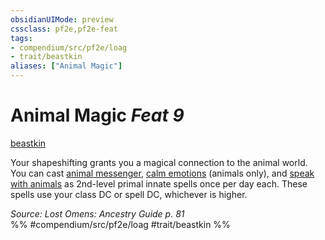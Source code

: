```yaml
---
obsidianUIMode: preview
cssclass: pf2e,pf2e-feat
tags:
- compendium/src/pf2e/loag
- trait/beastkin
aliases: ["Animal Magic"]
---
```

# Animal Magic  *Feat 9*  
[beastkin](beastkin-loag.md "Beastkin Ancestry & Heritage Trait")  


Your shapeshifting grants you a magical connection to the animal world. You can cast [animal messenger](animal-messenger.md), [calm emotions](calm-emotions.md) (animals only), and [speak with animals](speak-with-animals.md) as 2nd-level primal innate spells once per day each. These spells use your class DC or spell DC, whichever is higher.

*Source: Lost Omens: Ancestry Guide p. 81*  
%% #compendium/src/pf2e/loag #trait/beastkin %%